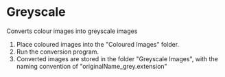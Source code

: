 # Greyscale
Converts colour images into greyscale images

1. Place coloured images into the "Coloured Images" folder.
2. Run the conversion program.
3. Converted images are stored in the folder "Greyscale Images", with the naming convention of "originalName_grey.extension"